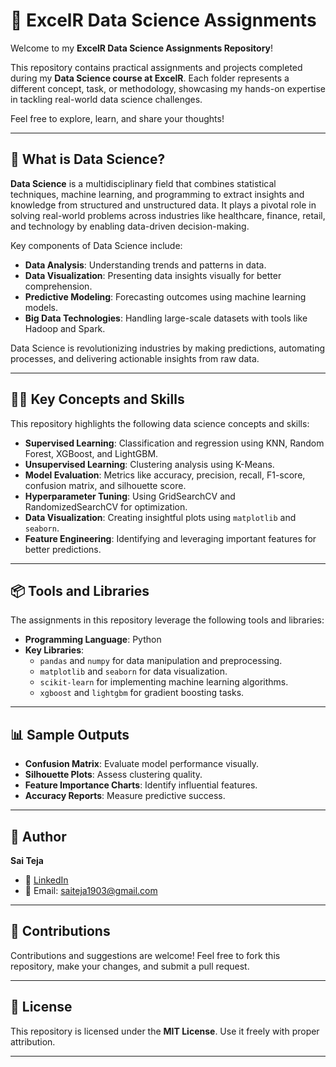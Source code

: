 
# 🚀 ExcelR Data Science Assignments  

Welcome to my **ExcelR Data Science Assignments Repository**!  

This repository contains practical assignments and projects completed during my **Data Science course at ExcelR**. Each folder represents a different concept, task, or methodology, showcasing my hands-on expertise in tackling real-world data science challenges.  

Feel free to explore, learn, and share your thoughts!  

---

## 🌟 What is Data Science?  

**Data Science** is a multidisciplinary field that combines statistical techniques, machine learning, and programming to extract insights and knowledge from structured and unstructured data. It plays a pivotal role in solving real-world problems across industries like healthcare, finance, retail, and technology by enabling data-driven decision-making.  

Key components of Data Science include:  
- **Data Analysis**: Understanding trends and patterns in data.  
- **Data Visualization**: Presenting data insights visually for better comprehension.  
- **Predictive Modeling**: Forecasting outcomes using machine learning models.  
- **Big Data Technologies**: Handling large-scale datasets with tools like Hadoop and Spark.  

Data Science is revolutionizing industries by making predictions, automating processes, and delivering actionable insights from raw data.  

---

## 🧑‍💻 Key Concepts and Skills  

This repository highlights the following data science concepts and skills:  
- **Supervised Learning**: Classification and regression using KNN, Random Forest, XGBoost, and LightGBM.  
- **Unsupervised Learning**: Clustering analysis using K-Means.  
- **Model Evaluation**: Metrics like accuracy, precision, recall, F1-score, confusion matrix, and silhouette score.  
- **Hyperparameter Tuning**: Using GridSearchCV and RandomizedSearchCV for optimization.  
- **Data Visualization**: Creating insightful plots using `matplotlib` and `seaborn`.  
- **Feature Engineering**: Identifying and leveraging important features for better predictions.  

---

## 📦 Tools and Libraries  

The assignments in this repository leverage the following tools and libraries:  

- **Programming Language**: Python  
- **Key Libraries**:  
  - `pandas` and `numpy` for data manipulation and preprocessing.  
  - `matplotlib` and `seaborn` for data visualization.  
  - `scikit-learn` for implementing machine learning algorithms.  
  - `xgboost` and `lightgbm` for gradient boosting tasks.  

---

## 📊 Sample Outputs  

- **Confusion Matrix**: Evaluate model performance visually.  
- **Silhouette Plots**: Assess clustering quality.  
- **Feature Importance Charts**: Identify influential features.  
- **Accuracy Reports**: Measure predictive success.  

---

## 📝 Author  

**Sai Teja**  
- 💼 [LinkedIn](https://www.linkedin.com/in/sai-teja-perikili/)  
- 📧 Email: saiteja1903@gmail.com  

---

## 🤝 Contributions  

Contributions and suggestions are welcome! Feel free to fork this repository, make your changes, and submit a pull request.  

---

## 📜 License  

This repository is licensed under the **MIT License**. Use it freely with proper attribution.  

---  
